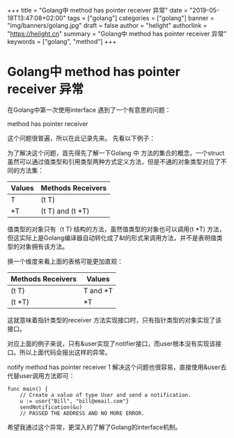 +++
title = "Golang中 method has pointer receiver 异常"
date = "2019-05-18T13:47:08+02:00"
tags = ["golang"]
categories = ["golang"]
banner = "img/banners/golang.jpg"
draft = false
author = "helight"
authorlink = "https://helight.cn"
summary = "Golang中 method has pointer receiver 异常"
keywords = ["golang", "method"]
+++

# Golang中 method has pointer receiver 异常

在Golang中第一次使用interface 遇到了一个有意思的问题：

method has pointer receiver

这个问题很普遍，所以在此记录先来。 
先看以下例子：

为了解决这个问题，首先得先了解一下Golang 中 方法的集合的概念，一个struct虽然可以通过值类型和引用类型两种方式定义方法，但是不通的对象类型对应了不同的方法集：

Values | Methods Receivers
-- | --
| T | (t T)
| *T | (t T) and (t *T) 

值类型的对象只有（t T) 结构的方法，虽然值类型的对象也可以调用(t *T) 方法，但这实际上是Golang编译器自动转化成了&t的形式来调用方法，并不是表明值类型的对象拥有该方法。

换一个维度来看上面的表格可能更加直观：

| Methods Receivers | Values |
| --  | -- |
| (t T) | T and *T |
| (t *T) | *T |

这就意味着指针类型的receiver 方法实现接口时，只有指针类型的对象实现了该接口。

对应上面的例子来说，只有&user实现了notifier接口，而user根本没有实现该接口。所以上面代码会报出这样的异常。

notify method has pointer receiver
1
解决这个问题也很容易，直接使用&user去代替user调用方法即可：
``` golang
func main() {
    // Create a value of type User and send a notification.
    u := user{"Bill", "bill@email.com"}
    sendNotification(&u)
    // PASSED THE ADDRESS AND NO MORE ERROR.
```
希望我通过这个异常，更深入的了解了Golang的interface机制。
